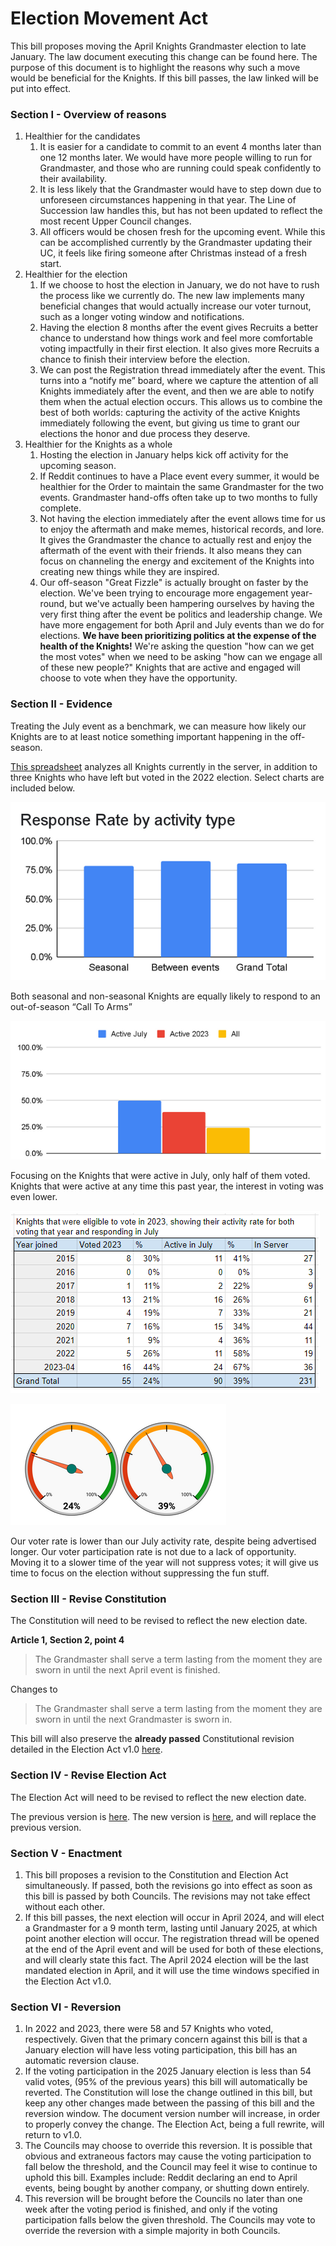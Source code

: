 # Election Movement Act
This bill proposes moving the April Knights Grandmaster election to late January. The law document executing this change can be found here. The purpose of this document is to highlight the reasons why such a move would be beneficial for the Knights. If this bill passes, the law linked will be put into effect.

### Section I - Overview of reasons

1. Healthier for the candidates
    1. It is easier for a candidate to commit to an event 4 months later than one 12 months later. We would have more people willing to run for Grandmaster, and those who are running could speak confidently to their availability.
    1. It is less likely that the Grandmaster would have to step down due to unforeseen circumstances happening in that year. The Line of Succession law handles this, but has not been updated to reflect the most recent Upper Council changes.
    1. All officers would be chosen fresh for the upcoming event. While this can be accomplished currently by the Grandmaster updating their UC, it feels like firing someone after Christmas instead of a fresh start.
1. Healthier for the election
    1. If we choose to host the election in January, we do not have to rush the process like we currently do. The new law implements many beneficial changes that would actually increase our voter turnout, such as a longer voting window and notifications.
    1. Having the election 8 months after the event gives Recruits a better chance to understand how things work and feel more comfortable voting impactfully in their first election. It also gives more Recruits a chance to finish their interview before the election.
    1. We can post the Registration thread immediately after the event. This turns into a “notify me” board, where we capture the attention of all Knights immediately after the event, and then we are able to notify them when the actual election occurs. This allows us to combine the best of both worlds: capturing the activity of the active Knights immediately following the event, but giving us time to grant our elections the honor and due process they deserve.
1. Healthier for the Knights as a whole
    1. Hosting the election in January helps kick off activity for the upcoming season.
    1. If Reddit continues to have a Place event every summer, it would be healthier for the Order to maintain the same Grandmaster for the two events. Grandmaster hand-offs often take up to two months to fully complete.
    1. Not having the election immediately after the event allows time for us to enjoy the aftermath and make memes, historical records, and lore. It gives the Grandmaster the chance to actually rest and enjoy the aftermath of the event with their friends. It also means they can focus on channeling the energy and excitement of the Knights into creating new things while they are inspired.
    1. Our off-season "Great Fizzle" is actually brought on faster by the election. We've been trying to encourage more engagement year-round, but we've actually been hampering ourselves by having the very first thing after the event be politics and leadership change. We have more engagement for both April and July events than we do for elections. **We have been prioritizing politics at the expense of the health of the Knights!** We're asking the question "how can we get the most votes" when we need to be asking "how can we engage all of these new people?" Knights that are active and engaged will choose to vote when they have the opportunity.

### Section II - Evidence
Treating the July event as a benchmark, we can measure how likely our Knights are to at least notice something important happening in the off-season.

[This spreadsheet](https://docs.google.com/spreadsheets/d/1v_FhN9lcz8-3yN95BYIMjbrTK5TGoVjDsFle_OO96ZM/edit?usp=sharing) analyzes all Knights currently in the server, in addition to three Knights who have left but voted in the 2022 election. Select charts are included below.

![Alt text](../Images/election-movement-act-1.png)

Both seasonal and non-seasonal Knights are equally likely to respond to an out-of-season “Call To Arms”

![Alt text](../Images/election-movement-act-2.png)

Focusing on the Knights that were active in July, only half of them voted. Knights that were active at any time this past year, the interest in voting was even lower.

![Alt text](../Images/election-movement-act-3.png)

![Alt text](../Images/election-movement-act-4.png)

Our voter rate is lower than our July activity rate, despite being advertised longer. Our voter participation rate is not due to a lack of opportunity. Moving it to a slower time of the year will not suppress votes; it will give us time to focus on the election without suppressing the fun stuff.

### Section III - Revise Constitution
The Constitution will need to be revised to reflect the new election date.

**Article 1, Section 2, point 4**

> The Grandmaster shall serve a term lasting from the moment they are sworn in until the next April event is finished.

Changes to

> The Grandmaster shall serve a term lasting from the moment they are sworn in until the next Grandmaster is sworn in.

This bill will also preserve the **already passed** Constitutional revision detailed in the Election Act v1.0 [here](https://docs.google.com/document/d/1hU9NEfn8lslSeoIgHMRG_Ax32HixKaqKzr4gz6w-wMw/edit).

### Section IV - Revise Election Act
The Election Act will need to be revised to reflect the new election date.

The previous version is [here](https://docs.google.com/document/d/1hU9NEfn8lslSeoIgHMRG_Ax32HixKaqKzr4gz6w-wMw/edit). The new version is [here](https://docs.google.com/document/d/1GspJQGnniI6oT_FuQLkvgNnPxesd0TqTuwih0FDo7Z4/edit), and will replace the previous version.

### Section V - Enactment
1.  This bill proposes a revision to the Constitution and Election Act simultaneously. If passed, both the revisions go into effect as soon as this bill is passed by both Councils. The revisions may not take effect without each other.
2.  If this bill passes, the next election will occur in April 2024, and will elect a Grandmaster for a 9 month term, lasting until January 2025, at which point another election will occur. The registration thread will be opened at the end of the April event and will be used for both of these elections, and will clearly state this fact. The April 2024 election will be the last mandated election in April, and it will use the time windows specified in the Election Act v1.0.

### Section VI - Reversion
1. 	In 2022 and 2023, there were 58 and 57 Knights who voted, respectively. Given that the primary concern against this bill is that a January election will have less voting participation, this bill has an automatic reversion clause.
2.	If the voting participation in the 2025 January election is less than 54 valid votes, (95% of the previous years) this bill will automatically be reverted. The Constitution will lose the change outlined in this bill, but keep any other changes made between the passing of this bill and the reversion window. The document version number will increase, in order to properly convey the change. The Election Act, being a full rewrite, will return to v1.0.
3.	The Councils may choose to override this reversion. It is possible that obvious and extraneous factors may cause the voting participation to fall below the threshold, and the Council may feel it wise to continue to uphold this bill. Examples include: Reddit declaring an end to April events, being bought by another company, or shutting down entirely.
4.	This reversion will be brought before the Councils no later than one week after the voting period is finished, and only if the voting participation falls below the given threshold. The Councils may vote to override the reversion with a simple majority in both Councils.
